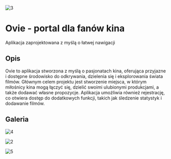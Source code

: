 ![3](https://github.com/JACAJACA/PR-projekt/assets/56475709/547f9eb2-2b2d-4950-829f-adf1ec2b8319)
# Ovie - portal dla fanów kina

Aplikacja zaprojektowana z myślą o łatwej nawigacji

## Opis

Ovie to aplikacja stworzona z myślą o pasjonatach kina, oferująca przyjazne i dostępne środowisko do odkrywania, dzielenia się i eksplorowania świata filmów. Głównym celem projektu jest stworzenie miejsca, w którym miłośnicy kina mogą łączyć się, dzielić swoimi ulubionymi produkcjami, a także dodawać własne propozycje. Aplikacja umożliwia również rejestrację, co otwiera dostęp do dodatkowych funkcji, takich jak śledzenie statystyk i dodawanie filmów.

## Galeria
![4](https://github.com/JACAJACA/PR-projekt/assets/56475709/57a64e6a-74a2-44fd-bd2d-29499b3875f4)

![2](https://github.com/JACAJACA/PR-projekt/assets/56475709/fbe6fba1-26b5-4900-bf7f-af1d48f6f99e)

![5](https://github.com/JACAJACA/PR-projekt/assets/56475709/b93702a4-bf80-4f60-b3de-77f02443faaf)